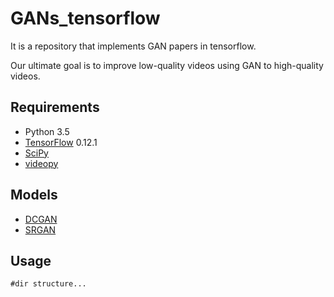 # GANs_tensorflow

It is a repository that implements GAN papers in tensorflow.

Our ultimate goal is to improve low-quality videos using GAN to high-quality videos.
## Requirements

- Python 3.5
- [TensorFlow](https://www.tensorflow.org/) 0.12.1
- [SciPy](http://www.scipy.org/install.html)
- [videopy](https://zulko.github.io/moviepy/install.html)

## Models

 - [DCGAN](https://arxiv.org/abs/1511.06434)
 - [SRGAN](https://arxiv.org/abs/1609.04802)

## Usage

    #dir structure...
